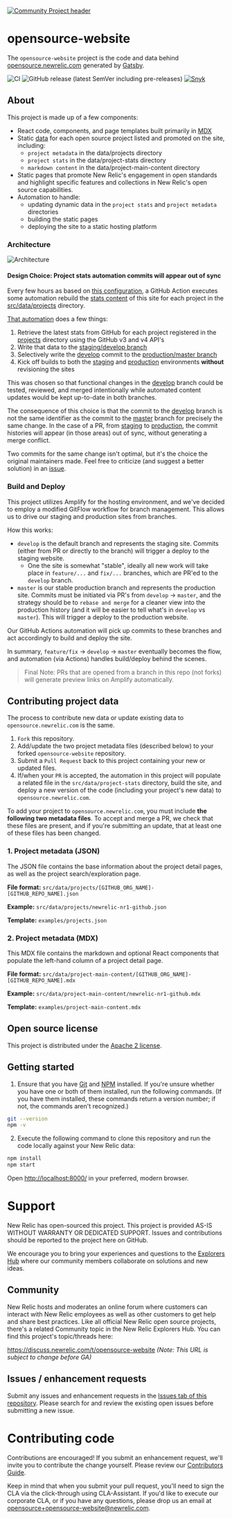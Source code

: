 [![Community Project header](https://github.com/newrelic/open-source-office/raw/master/examples/categories/images/Community_Project.png)](https://github.com/newrelic/open-source-office/blob/master/examples/categories/index.md#category-community-project)

# opensource-website

The `opensource-website` project is the code and data behind [opensource.newrelic.com](https://opensource.newrelic.com) generated by [Gatsby](https://www.gatsbyjs.org).

![CI](https://github.com/newrelic/opensource-website/workflows/CI/badge.svg) ![GitHub release (latest SemVer including pre-releases)](https://img.shields.io/github/v/release/newrelic/opensource-website?include_prereleases&sort=semver) [![Snyk](https://snyk.io/test/github/newrelic/opensource-website/badge.svg)](https://snyk.io/test/github/newrelic/opensource-website)

## About

This project is made up of a few components:

- React code, components, and page templates built primarily in [MDX](https://mdxjs.com/)
- Static [data](https://github.com/newrelic/opensource-website/tree/master/src/data) for each open source project listed and promoted on the site, including:
  - `project metadata` in the data/projects directory
  - `project stats` in the data/project-stats directory
  - `markdown content` in the data/project-main-content directory
- Static pages that promote New Relic's engagement in open standards and highlight specific features and collections in New Relic's open source capabilities.
- Automation to handle:
  - updating dynamic data in the `project stats` and `project metadata` directories
  - building the static pages
  - deploying the site to a static hosting platform

### Architecture

![Architecture](assets/images/opensource-website_architecture.png)

#### Design Choice: Project stats automation commits will appear out of sync

Every few hours as based on [this configuration](https://github.com/newrelic/opensource-website/blob/develop/.github/workflows/ci.yml#L4), a GitHub Action executes some automation rebuild the [stats content](https://github.com/newrelic/opensource-website/tree/develop/src/data/project-stats) of this site for each project in the [src/data/projects](https://github.com/newrelic/opensource-website/tree/develop/src/data/projects) directory.

[That automation](https://github.com/newrelic/opensource-website/tree/develop/.github/actions/sync-data) does a few things:

1. Retrieve the latest stats from GitHub for each project registered in the [projects](https://github.com/newrelic/opensource-website/tree/develop/src/data/projects) directory using the GitHub v3 and v4 API's
2. Write that data to the [staging/develop branch](https://github.com/newrelic/opensource-website/tree/develop/)
3. Selectively write the [develop](https://github.com/newrelic/opensource-website/tree/develop/) commit to the [production/master branch](https://github.com/newrelic/opensource-website/tree/master)
4. Kick off builds to both the [staging](https://staging-opensource.newrelic.com) and [production](https://opensource.newrelic.com) environments **without** revisioning the sites

This was chosen so that functional changes in the [develop](https://github.com/newrelic/opensource-website/tree/develop/) branch could be tested, reviewed, and merged intentionally while automated content updates would be kept up-to-date in both branches.

The consequence of this choice is that the commit to the [develop](https://github.com/newrelic/opensource-website/tree/develop/) branch is not the same identifier as the commit to the [master](https://github.com/newrelic/opensource-website/tree/master) branch for precisely the same change. In the case of a PR, from [staging](https://github.com/newrelic/opensource-website/tree/develop/) to [production](https://github.com/newrelic/opensource-website/tree/master), the commit histories will appear (in those areas) out of sync, without generating a merge conflict.

Two commits for the same change isn't optimal, but it's the choice the original maintainers made. Feel free to criticize (and suggest a better solution) in an [issue](https://github.com/newrelic/opensource-website/issues).

### Build and Deploy

This project utilizes Amplify for the hosting environment, and we've decided to employ a modified GitFlow workflow for branch management. This allows us to drive our staging and production sites from branches.

How this works:

- `develop` is the default branch and represents the staging site. Commits (either from PR or directly to the branch) will trigger a deploy to the staging website.
  - One the site is somewhat "stable", ideally all new work will take place in `feature/...` and `fix/...` branches, which are PR'ed to the `develop` branch.
- `master` is our stable production branch and represents the production site. Commits must be initiated via PR's from `develop` -> `master`, and the strategy should be to `rebase and merge` for a cleaner view into the production history (and it will be easier to tell what's in `develop` vs `master`). This will trigger a deploy to the production website.

Our GitHub Actions automation will pick up commits to these branches and act accordingly to build and deploy the site.

In summary, `feature/fix` -> `develop` -> `master` eventually becomes the flow, and automation (via Actions) handles build/deploy behind the scenes.

> Final Note: PRs that are opened from a branch in this repo (not forks) will generate preview links on Amplify automatically.

## Contributing project data

The process to contribute new data or update existing data to `opensource.newrelic.com` is the same.

1. `Fork` this repository.
2. Add/update the two project metadata files (described below) to your forked `opensource-website` repository.
3. Submit a `Pull Request` back to this project containing your new or updated files.
4. If/when your `PR` is accepted, the automation in this project will populate a related file in the `src/data/project-stats` directory, build the site, and deploy a new version of the code (including your project's new data) to `opensource.newrelic.com`.

To add your project to `opensource.newrelic.com`, you must include **the following two metadata files**. To accept and merge a PR, we check that these files are present, and if you're submitting an update, that at least one of these files has been changed.

### 1. Project metadata (JSON)

The JSON file contains the base information about the project detail pages, as well as the project search/exploration page.

**File format:** `src/data/projects/[GITHUB_ORG_NAME]-[GITHUB_REPO_NAME].json`

**Example:** `src/data/projects/newrelic-nr1-github.json`

**Template:** `examples/projects.json`

### 2. Project metadata (MDX)

This MDX file contains the markdown and optional React components that populate the left-hand column of a project detail page.

**File format:** `src/data/project-main-content/[GITHUB_ORG_NAME]-[GITHUB_REPO_NAME].mdx`

**Example:** `src/data/project-main-content/newrelic-nr1-github.mdx`

**Template:** `examples/project-main-content.mdx`

## Open source license

This project is distributed under the [Apache 2 license](LICENSE).

## Getting started

1. Ensure that you have [Git](https://git-scm.com/book/en/v2/Getting-Started-Installing-Git) and [NPM](https://www.npmjs.com/get-npm) installed. If you're unsure whether you have one or both of them installed, run the following commands. (If you have them installed, these commands return a version number; if not, the commands aren't recognized.)

```bash
git --version
npm -v
```

2. Execute the following command to clone this repository and run the code locally against your New Relic data:

```bash
npm install
npm start
```

Open [http://localhost:8000/](http://localhost:8000/) in your preferred, modern browser.

# Support

New Relic has open-sourced this project. This project is provided AS-IS WITHOUT WARRANTY OR DEDICATED SUPPORT. Issues and contributions should be reported to the project here on GitHub.

We encourage you to bring your experiences and questions to the [Explorers Hub](https://discuss.newrelic.com) where our community members collaborate on solutions and new ideas.

## Community

New Relic hosts and moderates an online forum where customers can interact with New Relic employees as well as other customers to get help and share best practices. Like all official New Relic open source projects, there's a related Community topic in the New Relic Explorers Hub. You can find this project's topic/threads here:

https://discuss.newrelic.com/t/opensource-website
*(Note: This URL is subject to change before GA)*

## Issues / enhancement requests

Submit any issues and enhancement requests in the [Issues tab of this repository](../../issues). Please search for and review the existing open issues before submitting a new issue.

# Contributing code

Contributions are encouraged! If you submit an enhancement request, we'll invite you to contribute the change yourself. Please review our [Contributors Guide](CONTRIBUTING.md).

Keep in mind that when you submit your pull request, you'll need to sign the CLA via the click-through using CLA-Assistant. If you'd like to execute our corporate CLA, or if you have any questions, please drop us an email at opensource+opensource-website@newrelic.com.

